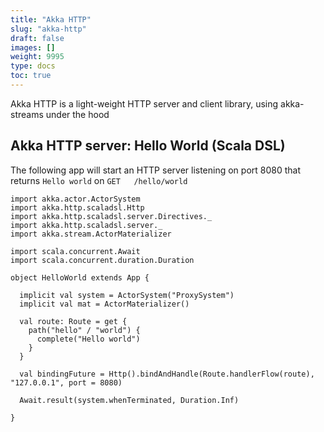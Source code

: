 ```yaml
---
title: "Akka HTTP"
slug: "akka-http"
draft: false
images: []
weight: 9995
type: docs
toc: true
---
```


Akka HTTP is a light-weight HTTP server and client library, using akka-streams under the hood

## Akka HTTP server: Hello World (Scala DSL)
The following app will start an HTTP server listening on port 8080 that returns `Hello world` on `GET   /hello/world`

    import akka.actor.ActorSystem
    import akka.http.scaladsl.Http
    import akka.http.scaladsl.server.Directives._
    import akka.http.scaladsl.server._
    import akka.stream.ActorMaterializer
    
    import scala.concurrent.Await
    import scala.concurrent.duration.Duration
    
    object HelloWorld extends App {
    
      implicit val system = ActorSystem("ProxySystem")
      implicit val mat = ActorMaterializer()
    
      val route: Route = get {
        path("hello" / "world") {
          complete("Hello world")
        }
      }
    
      val bindingFuture = Http().bindAndHandle(Route.handlerFlow(route), "127.0.0.1", port = 8080)
    
      Await.result(system.whenTerminated, Duration.Inf)
    
    }

